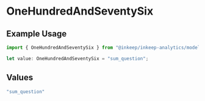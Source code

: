 # OneHundredAndSeventySix

## Example Usage

```typescript
import { OneHundredAndSeventySix } from "@inkeep/inkeep-analytics/models/operations";

let value: OneHundredAndSeventySix = "sum_question";
```

## Values

```typescript
"sum_question"
```